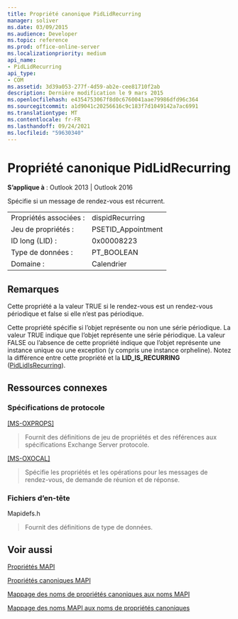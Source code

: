 ```yaml
---
title: Propriété canonique PidLidRecurring
manager: soliver
ms.date: 03/09/2015
ms.audience: Developer
ms.topic: reference
ms.prod: office-online-server
ms.localizationpriority: medium
api_name:
- PidLidRecurring
api_type:
- COM
ms.assetid: 3d39a053-277f-4d59-ab2e-cee81710f2ab
description: Dernière modification le 9 mars 2015
ms.openlocfilehash: e4354753067f8d0c6760041aae79986dfd96c364
ms.sourcegitcommit: a1d9041c20256616c9c183f7d1049142a7ac6991
ms.translationtype: MT
ms.contentlocale: fr-FR
ms.lasthandoff: 09/24/2021
ms.locfileid: "59630340"
---
```

# <a name="pidlidrecurring-canonical-property"></a>Propriété canonique PidLidRecurring

  
  
**S’applique à** : Outlook 2013 | Outlook 2016 
  
Spécifie si un message de rendez-vous est récurrent.
  
|||
|:-----|:-----|
|Propriétés associées :  <br/> |dispidRecurring  <br/> |
|Jeu de propriétés :  <br/> |PSETID_Appointment  <br/> |
|ID long (LID) :  <br/> |0x00008223  <br/> |
|Type de données :  <br/> |PT_BOOLEAN  <br/> |
|Domaine :  <br/> |Calendrier  <br/> |
   
## <a name="remarks"></a>Remarques

Cette propriété a la valeur TRUE si le rendez-vous est un rendez-vous périodique et false si elle n’est pas périodique.
  
Cette propriété spécifie si l’objet représente ou non une série périodique. La valeur TRUE indique que l’objet représente une série périodique. La valeur FALSE ou l’absence de cette propriété indique que l’objet représente une instance unique ou une exception (y compris une instance orpheline). Notez la différence entre cette propriété et la **LID_IS_RECURRING** ([PidLidIsRecurring](pidlidisrecurring-canonical-property.md)).
  
## <a name="related-resources"></a>Ressources connexes

### <a name="protocol-specifications"></a>Spécifications de protocole

[[MS-OXPROPS]](https://msdn.microsoft.com/library/f6ab1613-aefe-447d-a49c-18217230b148%28Office.15%29.aspx)
  
> Fournit des définitions de jeu de propriétés et des références aux spécifications Exchange Server protocole.
    
[[MS-OXOCAL]](https://msdn.microsoft.com/library/09861fde-c8e4-4028-9346-e7c214cfdba1%28Office.15%29.aspx)
  
> Spécifie les propriétés et les opérations pour les messages de rendez-vous, de demande de réunion et de réponse.
    
### <a name="header-files"></a>Fichiers d’en-tête

Mapidefs.h
  
> Fournit des définitions de type de données.
    
## <a name="see-also"></a>Voir aussi



[Propriétés MAPI](mapi-properties.md)
  
[Propriétés canoniques MAPI](mapi-canonical-properties.md)
  
[Mappage des noms de propriétés canoniques aux noms MAPI](mapping-canonical-property-names-to-mapi-names.md)
  
[Mappage des noms MAPI aux noms de propriétés canoniques](mapping-mapi-names-to-canonical-property-names.md)

